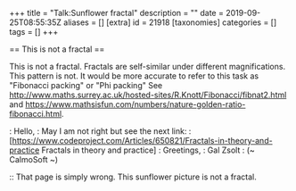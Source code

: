 +++
title = "Talk:Sunflower fractal"
description = ""
date = 2019-09-25T08:55:35Z
aliases = []
[extra]
id = 21918
[taxonomies]
categories = []
tags = []
+++

== This is not a fractal ==

This is not a fractal. Fractals are self-similar under different magnifications. This pattern is not. It would be more accurate to refer to this task as "Fibonacci packing" or "Phi packing" See http://www.maths.surrey.ac.uk/hosted-sites/R.Knott/Fibonacci/fibnat2.html and https://www.mathsisfun.com/numbers/nature-golden-ratio-fibonacci.html.

: Hello,
: May I am not right but see the next link:
: [https://www.codeproject.com/Articles/650821/Fractals-in-theory-and-practice Fractals in theory and practice]
: Greetings,
: Gal Zsolt
: (~ CalmoSoft ~)

:: That page is simply wrong. This sunflower picture is not a fractal.
